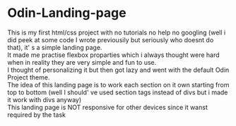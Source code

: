 # Odin-Landing-page
This is my first html/css project with no tutorials no help no googling (well i did peek at some code I wrote previousily but seriously who doesnt do that), it' s a simple landing page.    
It made me practise flexbox proparties which i always thought were hard when in reality they are very simple and fun to use.     
I thought of personalizing it but then got lazy and went with the default Odin Project theme.        
The idea of this landing page is to work each section on it own starting from top to bottom (well I should' ve used section tags instead of divs but i made it work with divs anyway)       
This landing page is NOT responsive for other devices since it wanst required by the task
